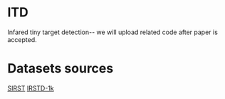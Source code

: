 # ITD
Infared tiny target detection--
we will upload related code after paper is accepted.

# Datasets sources
[SIRST](https://github.com/YimianDai/sirst)
[IRSTD-1k](https://github.com/RuiZhang97/ISNet)
